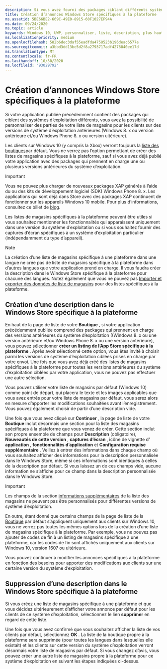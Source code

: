 ```yaml
---
description: Si vous avez fourni des packages ciblant différents systèmes d’exploitation, vous pouvez personnaliser certaines parties de votre description dans le Windows Store pour ces différents systèmes.
title: Création d’annonces Windows Store spécifiques à la plateforme
ms.assetid: 5BE66BE2-669C-49E0-8915-60F1027EF94A
ms.date: 09/24/2020
ms.topic: article
keywords: Windows 10, UWP, personnaliser, liste, description, plus haut
ms.localizationpriority: medium
ms.openlocfilehash: 582b6dec3daf55eadfda4758523b196deac6577e
ms.sourcegitcommit: a3bbd3dd13be5d2f8a2793717adf4276840ee17d
ms.translationtype: MT
ms.contentlocale: fr-FR
ms.lasthandoff: 10/30/2020
ms.locfileid: "93029792"
---
```

# <a name="create-platform-specific-store-listings"></a>Création d’annonces Windows Store spécifiques à la plateforme


Si votre application publiée précédemment contient des packages qui ciblent des systèmes d’exploitation différents, vous avez la possibilité de personnaliser des parties de votre liste de magasins pour les clients sur des versions de système d’exploitation antérieures (Windows 8. x ou version antérieure et/ou Windows Phone 8. x ou version ultérieure). 

Les clients sur Windows 10 (y compris la Xbox) verront toujours la [liste des boutiques](create-app-store-listings.md)par défaut. Vous ne verrez pas l’option permettant de créer des listes de magasins spécifiques à la plateforme, sauf si vous avez déjà publié votre application avec des packages qui prennent en charge une ou plusieurs versions antérieures du système d’exploitation. 

> [!IMPORTANT]
> Vous ne pouvez plus charger de nouveaux packages XAP générés à l’aide du ou des kits de développement logiciel (SDK) Windows Phone 8. x. Les applications qui sont déjà dans Store avec des packages XAP continuent de fonctionner sur les appareils Windows 10 mobile. Pour plus d’informations, consultez ce billet de [blog](https://blogs.windows.com/windowsdeveloper/2018/08/20/important-dates-regarding-apps-with-windows-phone-8-x-and-earlier-and-windows-8-8-1-packages-submitted-to-microsoft-store).

Les listes de magasins spécifiques à la plateforme peuvent être utiles si vous souhaitez mentionner les fonctionnalités qui apparaissent uniquement dans une version du système d’exploitation ou si vous souhaitez fournir des captures d’écran spécifiques à un système d’exploitation particulier (indépendamment du type d’appareil).

> [!NOTE]
> La création d’une liste de magasins spécifique à une plateforme dans une langue ne crée pas de liste de magasins spécifique à la plateforme dans d’autres langues que votre application prend en charge. Il vous faudra créer la description dans le Windows Store spécifique à la plateforme pour chacune des langues. Notez également que vous ne pouvez pas [Importer et exporter des données de liste de magasins](import-and-export-store-listings.md) pour des listes spécifiques à la plateforme.


## <a name="creating-a-platform-specific-store-listing"></a>Création d’une description dans le Windows Store spécifique à la plateforme

En haut de la page de liste de votre **Boutique** , si votre application précédemment publiée comprend des packages qui prennent en charge des versions antérieures du système d’exploitation ((Windows 8. x ou une version antérieure et/ou Windows Phone 8. x ou une version antérieure), vous pouvez sélectionner **créer un listing de l’App Store spécifique à la plateforme** . Après avoir sélectionné cette option, vous êtes invité à choisir parmi les versions de système d’exploitation ciblées prises en charge par votre envoi. Une fois que vous avez déjà créé des listes de magasins spécifiques à la plateforme pour toutes les versions antérieures du système d’exploitation ciblées par votre application, vous ne pouvez pas effectuer une autre sélection.

Vous pouvez utiliser votre liste de magasins par défaut (Windows 10) comme point de départ, qui placera le texte et les images applicables que vous avez entrés pour votre liste de magasins par défaut. vous serez alors en mesure d’apporter les modifications souhaitées avant l’enregistrement. Vous pouvez également choisir de partir d’une description vide.

Une fois que vous avez cliqué sur **Continuer** , la page de liste de votre **Boutique** inclut désormais une section pour la liste des magasins spécifiques à la plateforme que vous venez de créer. Cette section inclut son propre ensemble de champs pour **Description** (obligatoire), **Nouveautés de cette version** , **captures d’écran** , icône de vignette d' **application** , **fonctionnalités d’application** et **Configuration requise supplémentaire** . Veillez à entrer des informations dans chaque champ où vous souhaitez afficher des informations pour la description personnalisée dans le Windows Store, même si ces informations sont identiques à celles de la description par défaut. Si vous laissez un de ces champs vide, aucune information ne s’affiche pour ce champ dans la description personnalisée dans le Windows Store.

> [!IMPORTANT]
> Les champs de la section [informations supplémentaires](create-app-store-listings.md#additional-information) de la liste des magasins ne peuvent pas être personnalisés pour différentes versions de système d’exploitation.
> 
> En outre, étant donné que certains champs de la page de liste de la [Boutique](create-app-store-listings.md) par défaut s’appliquent uniquement aux clients sur Windows 10, vous ne verrez pas toutes les mêmes options lors de la création d’une liste de magasins spécifique à la plateforme. Par exemple, vous ne pouvez pas ajouter de codes de fin à un listing de magasins spécifique à une plateforme, car les codes de fin sont affichés uniquement aux clients sur Windows 10, version 1607 ou ultérieure. 

Vous pouvez continuer à modifier les annonces spécifiques à la plateforme en fonction des besoins pour apporter des modifications aux clients sur une certaine version du système d’exploitation.


## <a name="removing-a-platform-specific-store-listing"></a>Suppression d’une description dans le Windows Store spécifique à la plateforme

Si vous créez une liste de magasins spécifique à une plateforme et que vous décidez ultérieurement d’afficher votre annonce par défaut pour les clients de ce système d’exploitation, sélectionnez le lien **supprimer** en regard de cette liste.

Une fois que vous avez confirmé que vous souhaitez afficher la liste de vos clients par défaut, sélectionnez **OK** . La liste de la boutique propre à la plateforme sera supprimée (pour toutes les langues dans lesquelles elle existait) et les clients sur cette version du système d’exploitation verront désormais votre liste de magasins par défaut. Si vous changez d’avis, vous pouvez créer une autre liste de magasins propre à la plateforme pour ce système d’exploitation en suivant les étapes indiquées ci-dessus.
 

 




